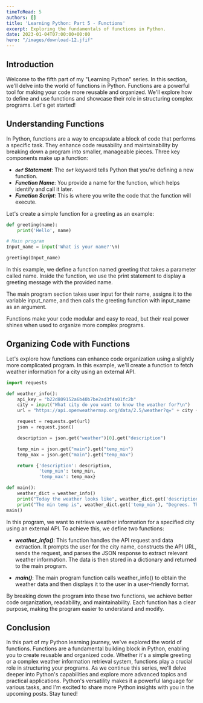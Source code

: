 ```yaml
---
timeToRead: 5
authors: []
title: 'Learning Python: Part 5 - Functions'
excerpt: Exploring the fundamentals of functions in Python.
date: 2023-01-04T07:00:00+00:00
hero: "/images/download-12.jfif"
---
```


## Introduction

Welcome to the fifth part of my "Learning Python" series. In this section, we'll delve into the world of functions in Python. Functions are a powerful tool for making your code more reusable and organized. We'll explore how to define and use functions and showcase their role in structuring complex programs. Let's get started!

## Understanding Functions

In Python, functions are a way to encapsulate a block of code that performs a specific task. They enhance code reusability and maintainability by breaking down a program into smaller, manageable pieces. Three key components make up a function:

- **_`def` Statement_**: The `def` keyword tells Python that you're defining a new function.
- **_Function Name_**: You provide a name for the function, which helps identify and call it later.
- **_Function Script_**: This is where you write the code that the function will execute.

Let's create a simple function for a greeting as an example:

```python 
def greeting(name):
	print('Hello', name)

# Main program
Input_name = input('What is your name?'\n)

greeting(Input_name)
```

In this example, we define a function named greeting that takes a parameter called name. Inside the function, we use the print statement to display a greeting message with the provided name.

The main program section takes user input for their name, assigns it to the variable input_name, and then calls the greeting function with input_name as an argument.

Functions make your code modular and easy to read, but their real power shines when used to organize more complex programs.

## Organizing Code with Functions

Let's explore how functions can enhance code organization using a slightly more complicated program. In this example, we'll create a function to fetch weather information for a city using an external API.

```python
import requests

def weather_info():
    api_key = "b22d809152a6b40b7be2ad3f4a01fc2b"
    city = input("What city do you want to know the weather for?\n")
    url = "https://api.openweathermap.org/data/2.5/weather?q=" + city + "&appid=" + api_key + "&units=imperial"

    request = requests.get(url)
    json = request.json()

    description = json.get("weather")[0].get("description")

    temp_min = json.get("main").get("temp_min")
    temp_max = json.get("main").get("temp_max")

    return {'description': description,
            'temp_min': temp_min,
            'temp_max': temp_max}

def main():
    weather_dict = weather_info()
    print("Today the weather looks like", weather_dict.get('description'))
    print("The min temp is", weather_dict.get('temp_min'), "Degrees. The max temp is", weather_dict.get('temp_max'), "Degrees.")
main()
```

In this program, we want to retrieve weather information for a specified city using an external API. To achieve this, we define two functions:

- **_weather_info()_**: This function handles the API request and data extraction. It prompts the user for the city name, constructs the API URL, sends the request, and parses the JSON response to extract relevant weather information. The data is then stored in a dictionary and returned to the main program.

- **_main()_**: The main program function calls weather_info() to obtain the weather data and then displays it to the user in a user-friendly format.

By breaking down the program into these two functions, we achieve better code organization, readability, and maintainability. Each function has a clear purpose, making the program easier to understand and modify.

## Conclusion

In this part of my Python learning journey, we've explored the world of functions. Functions are a fundamental building block in Python, enabling you to create reusable and organized code. Whether it's a simple greeting or a complex weather information retrieval system, functions play a crucial role in structuring your programs. As we continue this series, we'll delve deeper into Python's capabilities and explore more advanced topics and practical applications. Python's versatility makes it a powerful language for various tasks, and I'm excited to share more Python insights with you in the upcoming posts. Stay tuned!